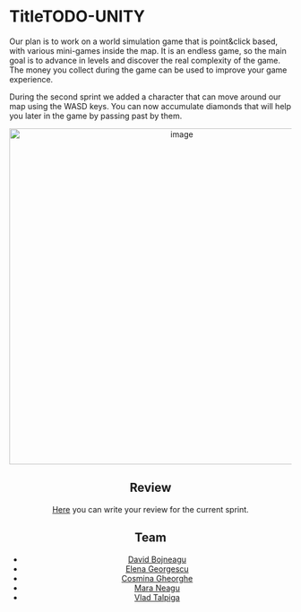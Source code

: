 # TitleTODO-UNITY
Our plan is to work on a world simulation game that is point&click based, with various mini-games inside the map. It is an endless game, so the main goal is to advance in levels and discover the real complexity of the game. The money you collect during the game can be used to improve your game experience.

During the second sprint we added a character that can move around our map using the WASD keys. You can now accumulate diamonds that will help you later in the game by passing past by them.
<div align="center">
    <img src="https://github.com/DBojneagu/TitleTODO-UNITY/assets/101595151/cc44da62-bfdb-4ad9-bf4f-9880bdff399f" alt="image" width="600px">



## Review
[Here](https://github.com/DBojneagu/TitleTODO-UNITY/issues) you can write your review for the current sprint.

## Team
- [David Bojneagu](https://github.com/DBojneagu)
- [Elena Georgescu](https://github.com/elenaag23)
- [Cosmina Gheorghe](https://github.com/cosminagheorghe47)
- [Mara Neagu](https://github.com/maraneagu)
- [Vlad Talpiga](https://github.com/vladtalpiga)
